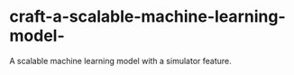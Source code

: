 # craft-a-scalable-machine-learning-model-
A scalable machine learning model with a simulator feature.
